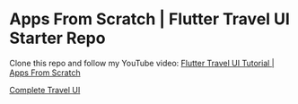 # Apps From Scratch | Flutter Travel UI Starter Repo

Clone this repo and follow my YouTube video: [Flutter Travel UI Tutorial | Apps From Scratch](https://youtu.be/CSa6Ocyog4U)

[Complete Travel UI](https://github.com/MarcusNg/flutter_travel_ui)
